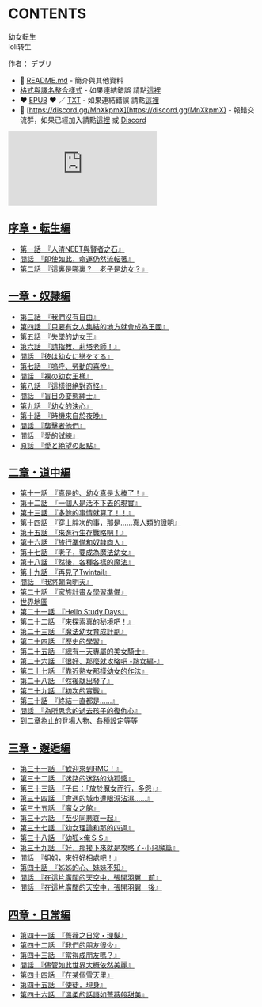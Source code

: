 # CONTENTS

幼女転生  
loli转生  

作者： デブリ  



- :closed_book: [README.md](README.md) - 簡介與其他資料
- [格式與譯名整合樣式](https://github.com/bluelovers/node-novel/blob/master/lib/locales/%E5%B9%BC%E5%A5%B3%E8%BB%A2%E7%94%9F.ts) - 如果連結錯誤 請點[這裡](https://github.com/bluelovers/node-novel/blob/master/lib/locales/)
-  :heart: [EPUB](https://gitlab.com/demonovel/epub-txt/blob/master/ts/%E5%B9%BC%E5%A5%B3%E8%BB%A2%E7%94%9F.epub) :heart:  ／ [TXT](https://gitlab.com/demonovel/epub-txt/blob/master/ts/out/%E5%B9%BC%E5%A5%B3%E8%BB%A2%E7%94%9F.out.txt) - 如果連結錯誤 請點[這裡](https://gitlab.com/demonovel/epub-txt/blob/master/ts/)
- :mega: [https://discord.gg/MnXkpmX](https://discord.gg/MnXkpmX) - 報錯交流群，如果已經加入請點[這裡](https://discordapp.com/channels/467794087769014273/467794088285175809) 或 [Discord](https://discordapp.com/channels/@me)


![導航目錄](https://chart.apis.google.com/chart?cht=qr&chs=150x150&chl=https://gitlab.com/novel-group/txt-source/blob/master/ts/幼女転生/導航目錄.md "導航目錄")




## [序章・転生編](00000_%E5%BA%8F%E7%AB%A0%E3%83%BB%E8%BB%A2%E7%94%9F%E7%B7%A8)

- [第一話　『人渣NEET與賢者之石』](00000_%E5%BA%8F%E7%AB%A0%E3%83%BB%E8%BB%A2%E7%94%9F%E7%B7%A8/00020_%E7%AC%AC%E4%B8%80%E8%A9%B1%E3%80%80%E3%80%8E%E4%BA%BA%E6%B8%A3NEET%E8%88%87%E8%B3%A2%E8%80%85%E4%B9%8B%E7%9F%B3%E3%80%8F.txt)
- [間話　『即使如此，命運仍然流転著』](00000_%E5%BA%8F%E7%AB%A0%E3%83%BB%E8%BB%A2%E7%94%9F%E7%B7%A8/00030_%E9%96%93%E8%A9%B1%E3%80%80%E3%80%8E%E5%8D%B3%E4%BD%BF%E5%A6%82%E6%AD%A4%EF%BC%8C%E5%91%BD%E9%81%8B%E4%BB%8D%E7%84%B6%E6%B5%81%E8%BB%A2%E8%91%97%E3%80%8F.txt)
- [第二話　『這裏是哪裏？　老子是幼女？』](00000_%E5%BA%8F%E7%AB%A0%E3%83%BB%E8%BB%A2%E7%94%9F%E7%B7%A8/00040_%E7%AC%AC%E4%BA%8C%E8%A9%B1%E3%80%80%E3%80%8E%E9%80%99%E8%A3%8F%E6%98%AF%E5%93%AA%E8%A3%8F%EF%BC%9F%E3%80%80%E8%80%81%E5%AD%90%E6%98%AF%E5%B9%BC%E5%A5%B3%EF%BC%9F%E3%80%8F.txt)


## [一章・奴隷編](00010_%E4%B8%80%E7%AB%A0%E3%83%BB%E5%A5%B4%E9%9A%B7%E7%B7%A8)

- [第三話　『我們沒有自由』](00010_%E4%B8%80%E7%AB%A0%E3%83%BB%E5%A5%B4%E9%9A%B7%E7%B7%A8/00060_%E7%AC%AC%E4%B8%89%E8%A9%B1%E3%80%80%E3%80%8E%E6%88%91%E5%80%91%E6%B2%92%E6%9C%89%E8%87%AA%E7%94%B1%E3%80%8F.txt)
- [第四話　『只要有女人集結的地方就會成為王國』](00010_%E4%B8%80%E7%AB%A0%E3%83%BB%E5%A5%B4%E9%9A%B7%E7%B7%A8/00070_%E7%AC%AC%E5%9B%9B%E8%A9%B1%E3%80%80%E3%80%8E%E5%8F%AA%E8%A6%81%E6%9C%89%E5%A5%B3%E4%BA%BA%E9%9B%86%E7%B5%90%E7%9A%84%E5%9C%B0%E6%96%B9%E5%B0%B1%E6%9C%83%E6%88%90%E7%82%BA%E7%8E%8B%E5%9C%8B%E3%80%8F.txt)
- [第五話　『失墜的幼女王』](00010_%E4%B8%80%E7%AB%A0%E3%83%BB%E5%A5%B4%E9%9A%B7%E7%B7%A8/00080_%E7%AC%AC%E4%BA%94%E8%A9%B1%E3%80%80%E3%80%8E%E5%A4%B1%E5%A2%9C%E7%9A%84%E5%B9%BC%E5%A5%B3%E7%8E%8B%E3%80%8F.txt)
- [第六話　『請指教、莉塔老師！』](00010_%E4%B8%80%E7%AB%A0%E3%83%BB%E5%A5%B4%E9%9A%B7%E7%B7%A8/00090_%E7%AC%AC%E5%85%AD%E8%A9%B1%E3%80%80%E3%80%8E%E8%AB%8B%E6%8C%87%E6%95%99%E3%80%81%E8%8E%89%E5%A1%94%E8%80%81%E5%B8%AB%EF%BC%81%E3%80%8F.txt)
- [間話　『彼は幼女に戀をする』](00010_%E4%B8%80%E7%AB%A0%E3%83%BB%E5%A5%B4%E9%9A%B7%E7%B7%A8/00100_%E9%96%93%E8%A9%B1%E3%80%80%E3%80%8E%E5%BD%BC%E3%81%AF%E5%B9%BC%E5%A5%B3%E3%81%AB%E6%88%80%E3%82%92%E3%81%99%E3%82%8B%E3%80%8F.txt)
- [第七話　『嗚呼、勞動的喜悅』](00010_%E4%B8%80%E7%AB%A0%E3%83%BB%E5%A5%B4%E9%9A%B7%E7%B7%A8/00110_%E7%AC%AC%E4%B8%83%E8%A9%B1%E3%80%80%E3%80%8E%E5%97%9A%E5%91%BC%E3%80%81%E5%8B%9E%E5%8B%95%E7%9A%84%E5%96%9C%E6%82%85%E3%80%8F.txt)
- [間話　『裸の幼女王樣』](00010_%E4%B8%80%E7%AB%A0%E3%83%BB%E5%A5%B4%E9%9A%B7%E7%B7%A8/00120_%E9%96%93%E8%A9%B1%E3%80%80%E3%80%8E%E8%A3%B8%E3%81%AE%E5%B9%BC%E5%A5%B3%E7%8E%8B%E6%A8%A3%E3%80%8F.txt)
- [第八話　『這樣很絶對奇怪』](00010_%E4%B8%80%E7%AB%A0%E3%83%BB%E5%A5%B4%E9%9A%B7%E7%B7%A8/00130_%E7%AC%AC%E5%85%AB%E8%A9%B1%E3%80%80%E3%80%8E%E9%80%99%E6%A8%A3%E5%BE%88%E7%B5%B6%E5%B0%8D%E5%A5%87%E6%80%AA%E3%80%8F.txt)
- [間話　『盲目の変態紳士』](00010_%E4%B8%80%E7%AB%A0%E3%83%BB%E5%A5%B4%E9%9A%B7%E7%B7%A8/00140_%E9%96%93%E8%A9%B1%E3%80%80%E3%80%8E%E7%9B%B2%E7%9B%AE%E3%81%AE%E5%A4%89%E6%85%8B%E7%B4%B3%E5%A3%AB%E3%80%8F.txt)
- [第九話　『幼女的決心』](00010_%E4%B8%80%E7%AB%A0%E3%83%BB%E5%A5%B4%E9%9A%B7%E7%B7%A8/00150_%E7%AC%AC%E4%B9%9D%E8%A9%B1%E3%80%80%E3%80%8E%E5%B9%BC%E5%A5%B3%E7%9A%84%E6%B1%BA%E5%BF%83%E3%80%8F.txt)
- [第十話　『時機來自於夜晚』](00010_%E4%B8%80%E7%AB%A0%E3%83%BB%E5%A5%B4%E9%9A%B7%E7%B7%A8/00160_%E7%AC%AC%E5%8D%81%E8%A9%B1%E3%80%80%E3%80%8E%E6%99%82%E6%A9%9F%E4%BE%86%E8%87%AA%E6%96%BC%E5%A4%9C%E6%99%9A%E3%80%8F.txt)
- [間話　『襲擊者他們』](00010_%E4%B8%80%E7%AB%A0%E3%83%BB%E5%A5%B4%E9%9A%B7%E7%B7%A8/00170_%E9%96%93%E8%A9%B1%E3%80%80%E3%80%8E%E8%A5%B2%E6%93%8A%E8%80%85%E4%BB%96%E5%80%91%E3%80%8F.txt)
- [間話　『愛的試練』](00010_%E4%B8%80%E7%AB%A0%E3%83%BB%E5%A5%B4%E9%9A%B7%E7%B7%A8/00180_%E9%96%93%E8%A9%B1%E3%80%80%E3%80%8E%E6%84%9B%E7%9A%84%E8%A9%A6%E7%B7%B4%E3%80%8F.txt)
- [原話　『愛と絶望の起點』](00010_%E4%B8%80%E7%AB%A0%E3%83%BB%E5%A5%B4%E9%9A%B7%E7%B7%A8/00190_%E5%8E%9F%E8%A9%B1%E3%80%80%E3%80%8E%E6%84%9B%E3%81%A8%E7%B5%B6%E6%9C%9B%E3%81%AE%E8%B5%B7%E9%BB%9E%E3%80%8F.txt)


## [二章・道中編](00020_%E4%BA%8C%E7%AB%A0%E3%83%BB%E9%81%93%E4%B8%AD%E7%B7%A8)

- [第十一話　『真是的、幼女真是太棒了！』](00020_%E4%BA%8C%E7%AB%A0%E3%83%BB%E9%81%93%E4%B8%AD%E7%B7%A8/00210_%E7%AC%AC%E5%8D%81%E4%B8%80%E8%A9%B1%E3%80%80%E3%80%8E%E7%9C%9F%E6%98%AF%E7%9A%84%E3%80%81%E5%B9%BC%E5%A5%B3%E7%9C%9F%E6%98%AF%E5%A4%AA%E6%A3%92%E4%BA%86%EF%BC%81%E3%80%8F.txt)
- [第十二話　『一個人是活不下去的現實』](00020_%E4%BA%8C%E7%AB%A0%E3%83%BB%E9%81%93%E4%B8%AD%E7%B7%A8/00220_%E7%AC%AC%E5%8D%81%E4%BA%8C%E8%A9%B1%E3%80%80%E3%80%8E%E4%B8%80%E5%80%8B%E4%BA%BA%E6%98%AF%E6%B4%BB%E4%B8%8D%E4%B8%8B%E5%8E%BB%E7%9A%84%E7%8F%BE%E5%AF%A6%E3%80%8F.txt)
- [第十三話　『多餘的事情就算了！！』](00020_%E4%BA%8C%E7%AB%A0%E3%83%BB%E9%81%93%E4%B8%AD%E7%B7%A8/00230_%E7%AC%AC%E5%8D%81%E4%B8%89%E8%A9%B1%E3%80%80%E3%80%8E%E5%A4%9A%E9%A4%98%E7%9A%84%E4%BA%8B%E6%83%85%E5%B0%B1%E7%AE%97%E4%BA%86%EF%BC%81%EF%BC%81%E3%80%8F.txt)
- [第十四話　『穿上胖次的事，那是……真人類的證明』](00020_%E4%BA%8C%E7%AB%A0%E3%83%BB%E9%81%93%E4%B8%AD%E7%B7%A8/00240_%E7%AC%AC%E5%8D%81%E5%9B%9B%E8%A9%B1%E3%80%80%E3%80%8E%E7%A9%BF%E4%B8%8A%E8%83%96%E6%AC%A1%E7%9A%84%E4%BA%8B%EF%BC%8C%E9%82%A3%E6%98%AF%E2%80%A6%E2%80%A6%E7%9C%9F%E4%BA%BA%E9%A1%9E%E7%9A%84%E8%AD%89%E6%98%8E%E3%80%8F.txt)
- [第十五話　『來進行生存戰略吧！』](00020_%E4%BA%8C%E7%AB%A0%E3%83%BB%E9%81%93%E4%B8%AD%E7%B7%A8/00250_%E7%AC%AC%E5%8D%81%E4%BA%94%E8%A9%B1%E3%80%80%E3%80%8E%E4%BE%86%E9%80%B2%E8%A1%8C%E7%94%9F%E5%AD%98%E6%88%B0%E7%95%A5%E5%90%A7%EF%BC%81%E3%80%8F.txt)
- [第十六話　『旅行準備和奴隷商人』](00020_%E4%BA%8C%E7%AB%A0%E3%83%BB%E9%81%93%E4%B8%AD%E7%B7%A8/00260_%E7%AC%AC%E5%8D%81%E5%85%AD%E8%A9%B1%E3%80%80%E3%80%8E%E6%97%85%E8%A1%8C%E6%BA%96%E5%82%99%E5%92%8C%E5%A5%B4%E9%9A%B7%E5%95%86%E4%BA%BA%E3%80%8F.txt)
- [第十七話　『老子，要成為魔法幼女』](00020_%E4%BA%8C%E7%AB%A0%E3%83%BB%E9%81%93%E4%B8%AD%E7%B7%A8/00270_%E7%AC%AC%E5%8D%81%E4%B8%83%E8%A9%B1%E3%80%80%E3%80%8E%E8%80%81%E5%AD%90%EF%BC%8C%E8%A6%81%E6%88%90%E7%82%BA%E9%AD%94%E6%B3%95%E5%B9%BC%E5%A5%B3%E3%80%8F.txt)
- [第十八話　『然後，各種各樣的魔法』](00020_%E4%BA%8C%E7%AB%A0%E3%83%BB%E9%81%93%E4%B8%AD%E7%B7%A8/00280_%E7%AC%AC%E5%8D%81%E5%85%AB%E8%A9%B1%E3%80%80%E3%80%8E%E7%84%B6%E5%BE%8C%EF%BC%8C%E5%90%84%E7%A8%AE%E5%90%84%E6%A8%A3%E7%9A%84%E9%AD%94%E6%B3%95%E3%80%8F.txt)
- [第十九話　『再見了Twintail』](00020_%E4%BA%8C%E7%AB%A0%E3%83%BB%E9%81%93%E4%B8%AD%E7%B7%A8/00290_%E7%AC%AC%E5%8D%81%E4%B9%9D%E8%A9%B1%E3%80%80%E3%80%8E%E5%86%8D%E8%A6%8B%E4%BA%86Twintail%E3%80%8F.txt)
- [間話　『我將朝向明天』](00020_%E4%BA%8C%E7%AB%A0%E3%83%BB%E9%81%93%E4%B8%AD%E7%B7%A8/00300_%E9%96%93%E8%A9%B1%E3%80%80%E3%80%8E%E6%88%91%E5%B0%87%E6%9C%9D%E5%90%91%E6%98%8E%E5%A4%A9%E3%80%8F.txt)
- [第二十話　『家族計畫＆學習準備』](00020_%E4%BA%8C%E7%AB%A0%E3%83%BB%E9%81%93%E4%B8%AD%E7%B7%A8/00310_%E7%AC%AC%E4%BA%8C%E5%8D%81%E8%A9%B1%E3%80%80%E3%80%8E%E5%AE%B6%E6%97%8F%E8%A8%88%E7%95%AB%EF%BC%86%E5%AD%B8%E7%BF%92%E6%BA%96%E5%82%99%E3%80%8F.txt)
- [世界地圖](00020_%E4%BA%8C%E7%AB%A0%E3%83%BB%E9%81%93%E4%B8%AD%E7%B7%A8/00320_%E4%B8%96%E7%95%8C%E5%9C%B0%E5%9C%96.txt)
- [第二十一話　『Hello Study Days』](00020_%E4%BA%8C%E7%AB%A0%E3%83%BB%E9%81%93%E4%B8%AD%E7%B7%A8/00330_%E7%AC%AC%E4%BA%8C%E5%8D%81%E4%B8%80%E8%A9%B1%E3%80%80%E3%80%8EHello%20Study%20Days%E3%80%8F.txt)
- [第二十二話　『來探索真的秘境吧！』](00020_%E4%BA%8C%E7%AB%A0%E3%83%BB%E9%81%93%E4%B8%AD%E7%B7%A8/00340_%E7%AC%AC%E4%BA%8C%E5%8D%81%E4%BA%8C%E8%A9%B1%E3%80%80%E3%80%8E%E4%BE%86%E6%8E%A2%E7%B4%A2%E7%9C%9F%E7%9A%84%E7%A7%98%E5%A2%83%E5%90%A7%EF%BC%81%E3%80%8F.txt)
- [第二十三話　『魔法幼女育成計劃』](00020_%E4%BA%8C%E7%AB%A0%E3%83%BB%E9%81%93%E4%B8%AD%E7%B7%A8/00350_%E7%AC%AC%E4%BA%8C%E5%8D%81%E4%B8%89%E8%A9%B1%E3%80%80%E3%80%8E%E9%AD%94%E6%B3%95%E5%B9%BC%E5%A5%B3%E8%82%B2%E6%88%90%E8%A8%88%E5%8A%83%E3%80%8F.txt)
- [第二十四話　『歷史的學習』](00020_%E4%BA%8C%E7%AB%A0%E3%83%BB%E9%81%93%E4%B8%AD%E7%B7%A8/00360_%E7%AC%AC%E4%BA%8C%E5%8D%81%E5%9B%9B%E8%A9%B1%E3%80%80%E3%80%8E%E6%AD%B7%E5%8F%B2%E7%9A%84%E5%AD%B8%E7%BF%92%E3%80%8F.txt)
- [第二十五話　『總有一天專屬的美女騎士』](00020_%E4%BA%8C%E7%AB%A0%E3%83%BB%E9%81%93%E4%B8%AD%E7%B7%A8/00370_%E7%AC%AC%E4%BA%8C%E5%8D%81%E4%BA%94%E8%A9%B1%E3%80%80%E3%80%8E%E7%B8%BD%E6%9C%89%E4%B8%80%E5%A4%A9%E5%B0%88%E5%B1%AC%E7%9A%84%E7%BE%8E%E5%A5%B3%E9%A8%8E%E5%A3%AB%E3%80%8F.txt)
- [第二十六話　『很好、那麼就攻略吧 -熟女編-』](00020_%E4%BA%8C%E7%AB%A0%E3%83%BB%E9%81%93%E4%B8%AD%E7%B7%A8/00380_%E7%AC%AC%E4%BA%8C%E5%8D%81%E5%85%AD%E8%A9%B1%E3%80%80%E3%80%8E%E5%BE%88%E5%A5%BD%E3%80%81%E9%82%A3%E9%BA%BC%E5%B0%B1%E6%94%BB%E7%95%A5%E5%90%A7%20-%E7%86%9F%E5%A5%B3%E7%B7%A8-%E3%80%8F.txt)
- [第二十七話　『靠近熟女那樣幼女的作法』](00020_%E4%BA%8C%E7%AB%A0%E3%83%BB%E9%81%93%E4%B8%AD%E7%B7%A8/00390_%E7%AC%AC%E4%BA%8C%E5%8D%81%E4%B8%83%E8%A9%B1%E3%80%80%E3%80%8E%E9%9D%A0%E8%BF%91%E7%86%9F%E5%A5%B3%E9%82%A3%E6%A8%A3%E5%B9%BC%E5%A5%B3%E7%9A%84%E4%BD%9C%E6%B3%95%E3%80%8F.txt)
- [第二十八話　『然後就出發了』](00020_%E4%BA%8C%E7%AB%A0%E3%83%BB%E9%81%93%E4%B8%AD%E7%B7%A8/00400_%E7%AC%AC%E4%BA%8C%E5%8D%81%E5%85%AB%E8%A9%B1%E3%80%80%E3%80%8E%E7%84%B6%E5%BE%8C%E5%B0%B1%E5%87%BA%E7%99%BC%E4%BA%86%E3%80%8F.txt)
- [第二十九話　『初次的實戰』](00020_%E4%BA%8C%E7%AB%A0%E3%83%BB%E9%81%93%E4%B8%AD%E7%B7%A8/00410_%E7%AC%AC%E4%BA%8C%E5%8D%81%E4%B9%9D%E8%A9%B1%E3%80%80%E3%80%8E%E5%88%9D%E6%AC%A1%E7%9A%84%E5%AF%A6%E6%88%B0%E3%80%8F.txt)
- [第三十話　『終結一直都是……』](00020_%E4%BA%8C%E7%AB%A0%E3%83%BB%E9%81%93%E4%B8%AD%E7%B7%A8/00420_%E7%AC%AC%E4%B8%89%E5%8D%81%E8%A9%B1%E3%80%80%E3%80%8E%E7%B5%82%E7%B5%90%E4%B8%80%E7%9B%B4%E9%83%BD%E6%98%AF%E2%80%A6%E2%80%A6%E3%80%8F.txt)
- [間話　『為所思念的逝去孩子的復仇心』](00020_%E4%BA%8C%E7%AB%A0%E3%83%BB%E9%81%93%E4%B8%AD%E7%B7%A8/00430_%E9%96%93%E8%A9%B1%E3%80%80%E3%80%8E%E7%82%BA%E6%89%80%E6%80%9D%E5%BF%B5%E7%9A%84%E9%80%9D%E5%8E%BB%E5%AD%A9%E5%AD%90%E7%9A%84%E5%BE%A9%E4%BB%87%E5%BF%83%E3%80%8F.txt)
- [到二章為止的登場人物、各種設定等等](00020_%E4%BA%8C%E7%AB%A0%E3%83%BB%E9%81%93%E4%B8%AD%E7%B7%A8/00440_%E5%88%B0%E4%BA%8C%E7%AB%A0%E7%82%BA%E6%AD%A2%E7%9A%84%E7%99%BB%E5%A0%B4%E4%BA%BA%E7%89%A9%E3%80%81%E5%90%84%E7%A8%AE%E8%A8%AD%E5%AE%9A%E7%AD%89%E7%AD%89.txt)


## [三章・邂逅編](00030_%E4%B8%89%E7%AB%A0%E3%83%BB%E9%82%82%E9%80%85%E7%B7%A8)

- [第三十一話　『歓迎來到RMC！』](00030_%E4%B8%89%E7%AB%A0%E3%83%BB%E9%82%82%E9%80%85%E7%B7%A8/00460_%E7%AC%AC%E4%B8%89%E5%8D%81%E4%B8%80%E8%A9%B1%E3%80%80%E3%80%8E%E6%AD%93%E8%BF%8E%E4%BE%86%E5%88%B0RMC%EF%BC%81%E3%80%8F.txt)
- [第三十二話　『迷路的迷路的幼狐醬』](00030_%E4%B8%89%E7%AB%A0%E3%83%BB%E9%82%82%E9%80%85%E7%B7%A8/00470_%E7%AC%AC%E4%B8%89%E5%8D%81%E4%BA%8C%E8%A9%B1%E3%80%80%E3%80%8E%E8%BF%B7%E8%B7%AF%E7%9A%84%E8%BF%B7%E8%B7%AF%E7%9A%84%E5%B9%BC%E7%8B%90%E9%86%AC%E3%80%8F.txt)
- [第三十三話　『子曰：「放於魔女而行，多怨」』](00030_%E4%B8%89%E7%AB%A0%E3%83%BB%E9%82%82%E9%80%85%E7%B7%A8/00480_%E7%AC%AC%E4%B8%89%E5%8D%81%E4%B8%89%E8%A9%B1%E3%80%80%E3%80%8E%E5%AD%90%E6%9B%B0%EF%BC%9A%E3%80%8C%E6%94%BE%E6%96%BC%E9%AD%94%E5%A5%B3%E8%80%8C%E8%A1%8C%EF%BC%8C%E5%A4%9A%E6%80%A8%E3%80%8D%E3%80%8F.txt)
- [第三十四話　『會遇的城市遭眼淚沾濕……』](00030_%E4%B8%89%E7%AB%A0%E3%83%BB%E9%82%82%E9%80%85%E7%B7%A8/00490_%E7%AC%AC%E4%B8%89%E5%8D%81%E5%9B%9B%E8%A9%B1%E3%80%80%E3%80%8E%E6%9C%83%E9%81%87%E7%9A%84%E5%9F%8E%E5%B8%82%E9%81%AD%E7%9C%BC%E6%B7%9A%E6%B2%BE%E6%BF%95%E2%80%A6%E2%80%A6%E3%80%8F.txt)
- [第三十五話　『魔女之館』](00030_%E4%B8%89%E7%AB%A0%E3%83%BB%E9%82%82%E9%80%85%E7%B7%A8/00500_%E7%AC%AC%E4%B8%89%E5%8D%81%E4%BA%94%E8%A9%B1%E3%80%80%E3%80%8E%E9%AD%94%E5%A5%B3%E4%B9%8B%E9%A4%A8%E3%80%8F.txt)
- [第三十六話　『至少同悲哀一起』](00030_%E4%B8%89%E7%AB%A0%E3%83%BB%E9%82%82%E9%80%85%E7%B7%A8/00510_%E7%AC%AC%E4%B8%89%E5%8D%81%E5%85%AD%E8%A9%B1%E3%80%80%E3%80%8E%E8%87%B3%E5%B0%91%E5%90%8C%E6%82%B2%E5%93%80%E4%B8%80%E8%B5%B7%E3%80%8F.txt)
- [第三十七話　『幼女理論和那的四週』](00030_%E4%B8%89%E7%AB%A0%E3%83%BB%E9%82%82%E9%80%85%E7%B7%A8/00520_%E7%AC%AC%E4%B8%89%E5%8D%81%E4%B8%83%E8%A9%B1%E3%80%80%E3%80%8E%E5%B9%BC%E5%A5%B3%E7%90%86%E8%AB%96%E5%92%8C%E9%82%A3%E7%9A%84%E5%9B%9B%E9%80%B1%E3%80%8F.txt)
- [第三十八話　『幼狐×俺ＳＳ』](00030_%E4%B8%89%E7%AB%A0%E3%83%BB%E9%82%82%E9%80%85%E7%B7%A8/00530_%E7%AC%AC%E4%B8%89%E5%8D%81%E5%85%AB%E8%A9%B1%E3%80%80%E3%80%8E%E5%B9%BC%E7%8B%90%C3%97%E4%BF%BA%EF%BC%B3%EF%BC%B3%E3%80%8F.txt)
- [第三十九話　『好，那接下來就是攻略了-小惡魔篇』](00030_%E4%B8%89%E7%AB%A0%E3%83%BB%E9%82%82%E9%80%85%E7%B7%A8/00540_%E7%AC%AC%E4%B8%89%E5%8D%81%E4%B9%9D%E8%A9%B1%E3%80%80%E3%80%8E%E5%A5%BD%EF%BC%8C%E9%82%A3%E6%8E%A5%E4%B8%8B%E4%BE%86%E5%B0%B1%E6%98%AF%E6%94%BB%E7%95%A5%E4%BA%86-%E5%B0%8F%E6%83%A1%E9%AD%94%E7%AF%87%E3%80%8F.txt)
- [間話　『姐姐，來好好相處吧！』](00030_%E4%B8%89%E7%AB%A0%E3%83%BB%E9%82%82%E9%80%85%E7%B7%A8/00550_%E9%96%93%E8%A9%B1%E3%80%80%E3%80%8E%E5%A7%90%E5%A7%90%EF%BC%8C%E4%BE%86%E5%A5%BD%E5%A5%BD%E7%9B%B8%E8%99%95%E5%90%A7%EF%BC%81%E3%80%8F.txt)
- [第四十話　『姊姊的心、妹妹不知』](00030_%E4%B8%89%E7%AB%A0%E3%83%BB%E9%82%82%E9%80%85%E7%B7%A8/00560_%E7%AC%AC%E5%9B%9B%E5%8D%81%E8%A9%B1%E3%80%80%E3%80%8E%E5%A7%8A%E5%A7%8A%E7%9A%84%E5%BF%83%E3%80%81%E5%A6%B9%E5%A6%B9%E4%B8%8D%E7%9F%A5%E3%80%8F.txt)
- [間話　『在這片廣闊的天空中，張開羽翼　前』](00030_%E4%B8%89%E7%AB%A0%E3%83%BB%E9%82%82%E9%80%85%E7%B7%A8/00570_%E9%96%93%E8%A9%B1%E3%80%80%E3%80%8E%E5%9C%A8%E9%80%99%E7%89%87%E5%BB%A3%E9%97%8A%E7%9A%84%E5%A4%A9%E7%A9%BA%E4%B8%AD%EF%BC%8C%E5%BC%B5%E9%96%8B%E7%BE%BD%E7%BF%BC%E3%80%80%E5%89%8D%E3%80%8F.txt)
- [間話　『在這片廣闊的天空中，張開羽翼　後』](00030_%E4%B8%89%E7%AB%A0%E3%83%BB%E9%82%82%E9%80%85%E7%B7%A8/00580_%E9%96%93%E8%A9%B1%E3%80%80%E3%80%8E%E5%9C%A8%E9%80%99%E7%89%87%E5%BB%A3%E9%97%8A%E7%9A%84%E5%A4%A9%E7%A9%BA%E4%B8%AD%EF%BC%8C%E5%BC%B5%E9%96%8B%E7%BE%BD%E7%BF%BC%E3%80%80%E5%BE%8C%E3%80%8F.txt)


## [四章・日常編](00040_%E5%9B%9B%E7%AB%A0%E3%83%BB%E6%97%A5%E5%B8%B8%E7%B7%A8)

- [第四十一話　『薔薇之日常・理髮』](00040_%E5%9B%9B%E7%AB%A0%E3%83%BB%E6%97%A5%E5%B8%B8%E7%B7%A8/00010_%E7%AC%AC%E5%9B%9B%E5%8D%81%E4%B8%80%E8%A9%B1%E3%80%80%E3%80%8E%E8%96%94%E8%96%87%E4%B9%8B%E6%97%A5%E5%B8%B8%E3%83%BB%E7%90%86%E9%AB%AE%E3%80%8F.txt)
- [第四十二話　『我們的朋友很少』](00040_%E5%9B%9B%E7%AB%A0%E3%83%BB%E6%97%A5%E5%B8%B8%E7%B7%A8/00020_%E7%AC%AC%E5%9B%9B%E5%8D%81%E4%BA%8C%E8%A9%B1%E3%80%80%E3%80%8E%E6%88%91%E5%80%91%E7%9A%84%E6%9C%8B%E5%8F%8B%E5%BE%88%E5%B0%91%E3%80%8F.txt)
- [第四十三話　『當得成朋友嗎？』](00040_%E5%9B%9B%E7%AB%A0%E3%83%BB%E6%97%A5%E5%B8%B8%E7%B7%A8/00030_%E7%AC%AC%E5%9B%9B%E5%8D%81%E4%B8%89%E8%A9%B1%E3%80%80%E3%80%8E%E7%95%B6%E5%BE%97%E6%88%90%E6%9C%8B%E5%8F%8B%E5%97%8E%EF%BC%9F%E3%80%8F.txt)
- [間話　『儘管如此世界大概依然美麗』](00040_%E5%9B%9B%E7%AB%A0%E3%83%BB%E6%97%A5%E5%B8%B8%E7%B7%A8/00040_%E9%96%93%E8%A9%B1%E3%80%80%E3%80%8E%E5%84%98%E7%AE%A1%E5%A6%82%E6%AD%A4%E4%B8%96%E7%95%8C%E5%A4%A7%E6%A6%82%E4%BE%9D%E7%84%B6%E7%BE%8E%E9%BA%97%E3%80%8F.txt)
- [第四十四話　『在某個雪天里』](00040_%E5%9B%9B%E7%AB%A0%E3%83%BB%E6%97%A5%E5%B8%B8%E7%B7%A8/00060_%E7%AC%AC%E5%9B%9B%E5%8D%81%E5%9B%9B%E8%A9%B1%E3%80%80%E3%80%8E%E5%9C%A8%E6%9F%90%E5%80%8B%E9%9B%AA%E5%A4%A9%E9%87%8C%E3%80%8F.txt)
- [第四十五話　『使徒，現身』](00040_%E5%9B%9B%E7%AB%A0%E3%83%BB%E6%97%A5%E5%B8%B8%E7%B7%A8/00070_%E7%AC%AC%E5%9B%9B%E5%8D%81%E4%BA%94%E8%A9%B1%E3%80%80%E3%80%8E%E4%BD%BF%E5%BE%92%EF%BC%8C%E7%8F%BE%E8%BA%AB%E3%80%8F.txt)
- [第四十六話　『溫柔的話語如薔薇般甜美』](00040_%E5%9B%9B%E7%AB%A0%E3%83%BB%E6%97%A5%E5%B8%B8%E7%B7%A8/00080_%E7%AC%AC%E5%9B%9B%E5%8D%81%E5%85%AD%E8%A9%B1%E3%80%80%E3%80%8E%E6%BA%AB%E6%9F%94%E7%9A%84%E8%A9%B1%E8%AA%9E%E5%A6%82%E8%96%94%E8%96%87%E8%88%AC%E7%94%9C%E7%BE%8E%E3%80%8F.txt)

